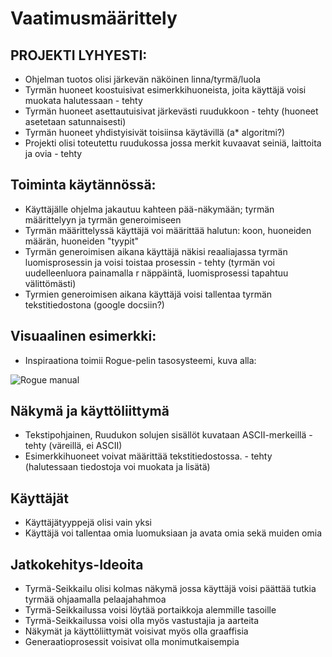 # Vaatimusmäärittely

## PROJEKTI LYHYESTI:
- Ohjelman tuotos olisi järkevän näköinen linna/tyrmä/luola
- Tyrmän huoneet koostuisivat esimerkkihuoneista, joita käyttäjä voisi muokata halutessaan - tehty
- Tyrmän huoneet asettautuisivat järkevästi ruudukkoon - tehty (huoneet asetetaan satunnaisesti)
- Tyrmän huoneet yhdistyisivät toisiinsa käytävillä (a* algoritmi?)
- Projekti olisi toteutettu ruudukossa jossa merkit kuvaavat seiniä, laittoita ja ovia - tehty

## Toiminta käytännössä:
- Käyttäjälle ohjelma jakautuu kahteen pää-näkymään; tyrmän määrittelyyn ja tyrmän generoimiseen
- Tyrmän määrittelyssä käyttäjä voi määrittää halutun: koon, huoneiden määrän, huoneiden "tyypit" 
- Tyrmän generoimisen aikana käyttäjä näkisi reaaliajassa tyrmän luomisprosessin ja voisi toistaa prosessin - tehty (tyrmän voi uudelleenluora painamalla r näppäintä, luomisprosessi tapahtuu välittömästi)
- Tyrmien generoimisen aikana käyttäjä voisi tallentaa tyrmän tekstitiedostona (google docsiin?)

## Visuaalinen esimerkki:
- Inspiraationa toimii Rogue-pelin tasosysteemi, kuva alla:

![Rogue manual](https://github.com/GlobalYam/AarninOlioSimulaattori-Python/blob/main/dokumentaatio/Rogue_Instruction_Manual_©_1985_EPYX_Inc.png)


## Näkymä ja käyttöliittymä
- Tekstipohjainen, Ruudukon solujen sisällöt kuvataan ASCII-merkeillä - tehty (väreillä, ei ASCII)
- Esimerkkihuoneet voivat määrittää tekstitiedostossa. - tehty (halutessaan tiedostoja voi muokata ja lisätä)

## Käyttäjät
- Käyttäjätyyppejä olisi vain yksi
- Käyttäjä voi tallentaa omia luomuksiaan ja avata omia sekä muiden omia

## Jatkokehitys-Ideoita
- Tyrmä-Seikkailu olisi kolmas näkymä jossa käyttäjä voisi päättää tutkia tyrmää ohjaamalla pelaajahahmoa
- Tyrmä-Seikkailussa voisi löytää portaikkoja alemmille tasoille
- Tyrmä-Seikkailussa voisi olla myös vastustajia ja aarteita
- Näkymät ja käyttöliittymät voisivat myös olla graaffisia
- Generaatioprosessit voisivat olla monimutkaisempia
